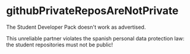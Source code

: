 # githubPrivateReposAreNotPrivate
The Student Developer Pack doesn't work as advertised.

This unreliable partner violates the spanish personal data protection law: the student repositories must not be public!
